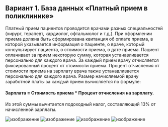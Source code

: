 ## Вариант 1. База данных «Платный прием в поликлинике»
Платный прием пациентов проводится врачами разных специальностей (хирург, терапевт, кардиолог, офтальмолог и т.д.). При оформлении приема должна быть сформирована квитанция об оплате приема, в которой указывается информация о пациенте, о враче, который консультирует пациента, о стоимости приема, о дате приема.
Пациент оплачивает за прием некоторую сумму, которая устанавливается персонально для каждого врача. За каждый прием врачу отчисляется фиксированный процент от стоимости приема. Процент отчисления от стоимости приема на зарплату врача также устанавливается персонально для каждого врача.
Размер начисляемой врачу заработной платы за каждый прием вычисляется по формуле:
#### Зарплата = Стоимость приема * Процент отчисления на зарплату.
Из этой суммы вычитается подоходный налог, составляющий 13% от начисленной зарплаты.

![изображение](https://user-images.githubusercontent.com/125894838/221290173-a7e78fe1-6b5c-4edb-bd58-41e792a284bc.png)
![изображение](https://user-images.githubusercontent.com/125894838/221290095-f56ecf0e-1d05-4c9e-bf0e-df66ec505402.png)
![изображение](https://user-images.githubusercontent.com/125894838/221290121-e6218a02-abcf-4666-b86a-3119c708c08c.png)
![изображение](https://user-images.githubusercontent.com/125894838/221290153-a5c9d82c-fe4a-4274-9a20-9eee5eef740e.png)
